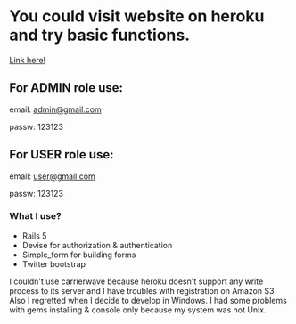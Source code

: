 # You could visit website on heroku and try basic functions.
[Link here!](https://gentle-beyond-36561.herokuapp.com)

## For ADMIN role use:
email: admin@gmail.com

passw: 123123

## For USER role use:
email: user@gmail.com

passw: 123123

### What I use?
* Rails 5
* Devise for authorization & authentication
* Simple_form for building forms
* Twitter bootstrap

I couldn't use carrierwave because heroku doesn't support any write process to its server and I have troubles with registration on Amazon S3.
Also I regretted when I decide to develop in Windows. I had some problems with gems installing & console only because my system was not Unix. 
